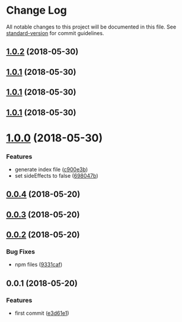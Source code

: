 # Change Log

All notable changes to this project will be documented in this file. See [standard-version](https://github.com/conventional-changelog/standard-version) for commit guidelines.

<a name="1.0.2"></a>
## [1.0.2](https://github.com/fjc0k/ant-design-icons/compare/v1.0.0...v1.0.2) (2018-05-30)



<a name="1.0.1"></a>
## [1.0.1](https://github.com/fjc0k/ant-design-icons/compare/v1.0.0...v1.0.1) (2018-05-30)



<a name="1.0.1"></a>
## [1.0.1](https://github.com/fjc0k/ant-design-icons/compare/v1.0.0...v1.0.1) (2018-05-30)



<a name="1.0.1"></a>
## [1.0.1](https://github.com/fjc0k/ant-design-icons/compare/v1.0.0...v1.0.1) (2018-05-30)



<a name="1.0.0"></a>
# [1.0.0](https://github.com/fjc0k/ant-design-icons/compare/v0.0.4...v1.0.0) (2018-05-30)


### Features

* generate index file ([c900e3b](https://github.com/fjc0k/ant-design-icons/commit/c900e3b))
* set sideEffects to false ([698047b](https://github.com/fjc0k/ant-design-icons/commit/698047b))



<a name="0.0.4"></a>
## [0.0.4](https://github.com/fjc0k/ant-design-icons/compare/v0.0.3...v0.0.4) (2018-05-20)



<a name="0.0.3"></a>
## [0.0.3](https://github.com/fjc0k/ant-design-icons/compare/v0.0.2...v0.0.3) (2018-05-20)



<a name="0.0.2"></a>
## [0.0.2](https://github.com/fjc0k/ant-design-icons/compare/v0.0.1...v0.0.2) (2018-05-20)


### Bug Fixes

* npm files ([9331caf](https://github.com/fjc0k/ant-design-icons/commit/9331caf))



<a name="0.0.1"></a>
## 0.0.1 (2018-05-20)


### Features

* first commit ([e3d61e1](https://github.com/fjc0k/ant-design-icons/commit/e3d61e1))
